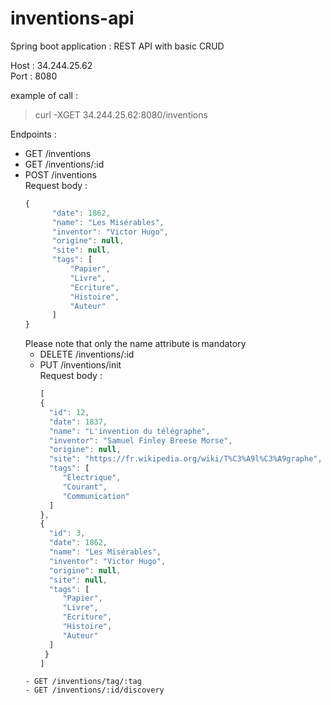 # inventions-api
Spring boot application : REST API with basic CRUD

Host : 34.244.25.62 \
Port : 8080

example of call : 
> curl -XGET 34.244.25.62:8080/inventions

Endpoints : 

- GET /inventions
- GET /inventions/:id
- POST /inventions \
  Request body :
  ```javascript
  {
        "date": 1862,
        "name": "Les Misérables",
        "inventor": "Victor Hugo",
        "origine": null,
        "site": null,
        "tags": [
            "Papier",
            "Livre",
            "Ecriture",
            "Histoire",
            "Auteur"
        ]
  }
  ``` 
  Please note that only the name attribute is mandatory
  - DELETE /inventions/:id
  - PUT /inventions/init \
  Request body : 
    ```javascript
    [
    {
      "id": 12,
      "date": 1837,
      "name": "L'invention du télégraphe",
      "inventor": "Samuel Finley Breese Morse",
      "origine": null,
      "site": "https://fr.wikipedia.org/wiki/T%C3%A9l%C3%A9graphe",
      "tags": [
         "Electrique",
         "Courant",
         "Communication"
      ]
    },
    {
      "id": 3,
      "date": 1862,
      "name": "Les Misérables",
      "inventor": "Victor Hugo",
      "origine": null,
      "site": null,
      "tags": [
         "Papier",
         "Livre",
         "Ecriture",
         "Histoire",
         "Auteur"
      ]
     }
    ]
   ``` 
  - GET /inventions/tag/:tag
  - GET /inventions/:id/discovery
